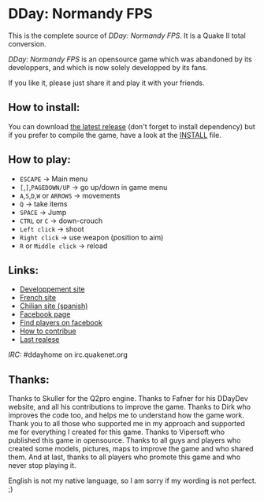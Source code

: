 DDay: Normandy FPS
==================
This is the complete source of _DDay: Normandy FPS_. It is a Quake II total conversion.

_DDay: Normandy FPS_ is an opensource game which was abandoned by its developpers, and which is now solely developped by its fans.

If you like it, please just share it and play it with your friends.


How to install:
---------------
You can download [the latest release](https://github.com/PowaBanga/DDaynormandyFPS/releases/latest) (don't forget to install dependency) but if you prefer to compile the game, have a look at the [INSTALL](INSTALL.md) file.


How to play:
------------
 * `ESCAPE` -> Main menu
 * `[`,`]`,`PAGEDOWN/UP` -> go up/down in game menu
 * `A`,`S`,`D`,`W` or `ARROWS`  -> movements
 * `Q` -> take items
 * `SPACE` -> Jump
 * `CTRL` or `C` -> down-crouch
 * `Left click` -> shoot
 * `Right click` -> use weapon (position to aim)
 * `R` or `Middle click` -> reload

Links:
------
 * [Developpement site](http://ddaydev.com/)
 * [French site](http://ddaynormandy.keumforum.com/)
 * [Chilian site (spanish)](http://ddaychile.com/)
 * [Facebook page](https://www.facebook.com/ddaynormandyquake2)
 * [Find players on facebook](https://www.facebook.com/groups/ddaynormandy)
 * [How to contribue](https://github.com/PowaBanga/DDaynormandyFPS/wiki/How-to-contribue)
 * [Last realese](https://github.com/PowaBanga/DDaynormandyFPS/releases/latest)
 
*_IRC:_* #ddayhome on irc.quakenet.org 


Thanks:
-------

Thanks to Skuller for the Q2pro engine. Thanks to Fafner for his DDayDev website, and all his contributions to improve the game. Thanks to Dirk who improves the code too, and helps me to understand how the game work. Thank you to all those who supported me in my approach and supported me for everything I created for this game. Thanks to Vipersoft who published this game in opensource. Thanks to all guys and players who created some models, pictures, maps to improve the game and who shared them. And at last, thanks to all players who promote this game and who never stop playing it.

English is not my native language, so I am sorry if my wording is not perfect. ;)
